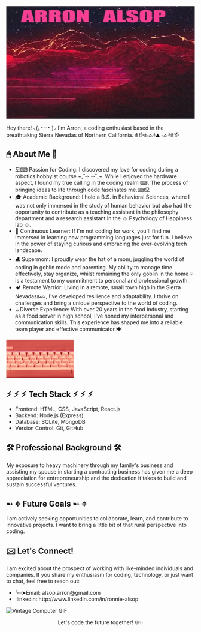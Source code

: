 <div style="display: inline-block">
  <img src="https://raw.githubusercontent.com/aRonnieAlsop/readMe_assets/main/ezgif-1-8100cac63b.gif" alt="ARRON ALSOP title GIF" style="width: 800px; height: 300px; vertical-align: top;">
</div>

<p>Hey there! ⸜(｡˃ ᵕ ˂ )⸝ I'm Arron, a coding enthusiast based in the breathtaking Sierra Nevadas of Northern California. 𖠰𐂂𖢔ᨒ↟⛰︎ ᨒ↟𖠰𐂂</p>
<h2>🖱 About Me 🔗</h2>
<ul>
  <li>모⌨ Passion for Coding: I discovered my love for coding during a robotics hobbyist course ⌁₊˚⊹  ⊹˚₊⌁. While I enjoyed the hardware aspect, I found my true calling in the coding realm ⌨. The process of bringing ideas to life through code fascinates me.⌨모</li>
  <li>🎓 Academic Background: I hold a B.S. in Behavioral Sciences, where I was not only immersed in the study of human behavior but also had the opportunity to contribute as a teaching assistant in the philosophy department and a research assistant in the ☺ Psychology of Happiness lab ☺.</li>
  <li>🌱 Continuous Learner: If I'm not coding for work, you'll find me immersed in learning new programming languages just for fun. I believe in the power of staying curious and embracing the ever-evolving tech landscape.</li>
  <li>⛸ Supermom: I proudly wear the hat of a mom, juggling the world of coding in goblin mode and parenting. My ability to manage time effectively, stay organize, whilst remaining the only goblin in the home 💀 is a testament to my commitment to personal and professional growth.</li>
  <li>🏕 Remote Warrior: Living in a remote, small town high in the Sierra Nevadas𖢔ᨒ, I've developed resilience and adaptability. I thrive on challenges and bring a unique perspective to the world of coding.</li>
  <li>☕︎Diverse Experience: With over 20 years in the food industry, starting as a food server in high school, I've honed my interpersonal and communication skills. This experience has shaped me into a reliable team player and effective communicator.🍽</li>
</ul>
<img src="https://raw.githubusercontent.com/aRonnieAlsop/readMe_assets/main/ezgif-3-cebc857a89.gif" alt="Computer Keyboard" style="width: 180px; height: auto;">
<h2>⚡︎ ⚡︎ ⚡︎ Tech Stack ⚡︎ ⚡︎ ⚡︎</h2>
<ul>
  <li>Frontend: HTML, CSS, JavaScript, React.js</li>
  <li>Backend: Node.js (Express)</li>
  <li>Database: SQLite, MongoDB</li>
  <li>Version Control: Git, GitHub</li>
</ul>
<h2>🛠 Professional Background 🛠</h2>
<p>My exposure to heavy machinery through my family's business and assisting my spouse in starting a contracting business has given me a deep appreciation for entrepreneurship and the dedication it takes to build and sustain successful ventures.</p>
<h2>➵ 𖦏 Future Goals ➵ 𖦏</h2>
<p>I am actively seeking opportunities to collaborate, learn, and contribute to innovative projects. I want to bring a little bit of that rural perspective into coding.</p>
<h2>🖂 Let's Connect!</h2>
<p>I am excited about the prospect of working with like-minded individuals and companies. If you share my enthusiasm for coding, technology, or just want to chat, feel free to reach out:</p>
<ul>
  <li>╰┈➤Email: alsop.arron@gmail.com</li>
  <li>:linkedin: http://www.linkedin.com/in/ronnie-alsop</li>
</ul>
<img src="https://raw.githubusercontent.com/aRonnieAlsop/readMe_assets/main/vintage_computer.gif" alt="Vintage Computer GIF" style="width: 380px; height: auto;">
<p align="center">Let's code the future together! 🌐✨</p>

